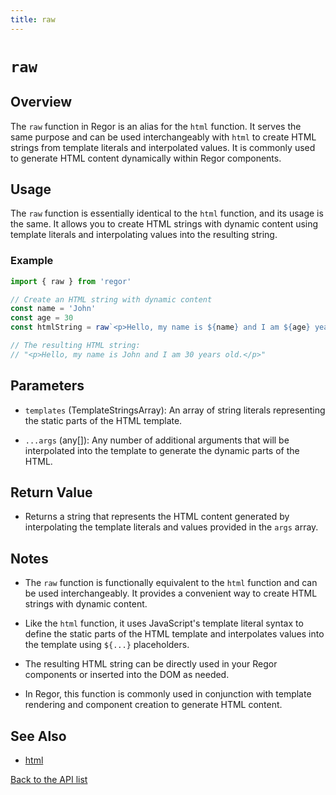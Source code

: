 ```yaml
---
title: raw
---
```


# `raw`

## Overview

The `raw` function in Regor is an alias for the `html` function. It serves the same purpose and can be used interchangeably with `html` to create HTML strings from template literals and interpolated values. It is commonly used to generate HTML content dynamically within Regor components.

## Usage

The `raw` function is essentially identical to the `html` function, and its usage is the same. It allows you to create HTML strings with dynamic content using template literals and interpolating values into the resulting string.

### Example

```javascript
import { raw } from 'regor'

// Create an HTML string with dynamic content
const name = 'John'
const age = 30
const htmlString = raw`<p>Hello, my name is ${name} and I am ${age} years old.</p>`

// The resulting HTML string:
// "<p>Hello, my name is John and I am 30 years old.</p>"
```

## Parameters

- `templates` (TemplateStringsArray): An array of string literals representing the static parts of the HTML template.

- `...args` (any[]): Any number of additional arguments that will be interpolated into the template to generate the dynamic parts of the HTML.

## Return Value

- Returns a string that represents the HTML content generated by interpolating the template literals and values provided in the `args` array.

## Notes

- The `raw` function is functionally equivalent to the `html` function and can be used interchangeably. It provides a convenient way to create HTML strings with dynamic content.

- Like the `html` function, it uses JavaScript's template literal syntax to define the static parts of the HTML template and interpolates values into the template using `${...}` placeholders.

- The resulting HTML string can be directly used in your Regor components or inserted into the DOM as needed.

- In Regor, this function is commonly used in conjunction with template rendering and component creation to generate HTML content.

## See Also

- [html](html.md)

[Back to the API list](regor-api.md)
